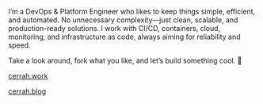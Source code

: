 I’m a DevOps & Platform Engineer who likes to keep things simple, efficient, and automated. No unnecessary complexity—just clean, scalable, and production-ready solutions. I work with CI/CD, containers, cloud, monitoring, and infrastructure as code, always aiming for reliability and speed.

Take a look around, fork what you like, and let’s build something cool. 🚀

[cerrah.work](cerrah.work)

[cerrah.blog](cerrah.blog)
